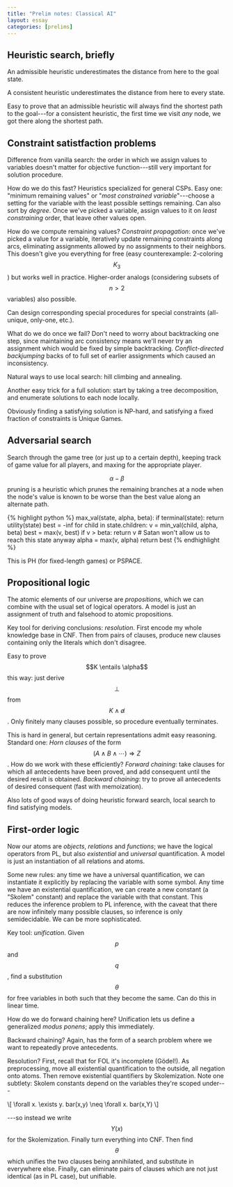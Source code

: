 ```yaml
---
title: "Prelim notes: Classical AI"
layout: essay
categories: [prelims]
---
```


## Heuristic search, briefly

An admissible heuristic underestimates the distance from here to the goal state.

A consistent heuristic underestimates the distance from here to every state.

Easy to prove that an admissible heuristic will always find the shortest path to
the goal---for a consistent heuristic, the first time we visit _any_ node, we
got there along the shortest path.

## Constraint satistfaction problems

Difference from vanilla search: the order in which we assign values to variables
doesn't matter for objective function---still very important for solution
procedure.

How do we do this fast? Heuristics specialized for general CSPs. Easy one:
"minimum remaining values" or "_most constrained variable_"---choose a setting for
the variable with the least possible settings remaining. Can also sort by
_degree_. Once we've picked a variable, assign values to it on _least
constraining_ order, that leave other values open.

How do we compute remaining values? _Constraint propagation_: once we've picked
a value for a variable, iteratively update remaining constraints along arcs,
eliminating assignments allowed by no assignments to their neighbors. This
doesn't give you everything for free (easy counterexample: 2-coloring $$K_3$$)
but works well in practice. Higher-order analogs (considering subsets of
$$n > 2$$ variables) also possible.

Can design corresponding special procedures for special constraints (all-unique,
only-one, etc.).

What do we do once we fail? Don't need to worry about backtracking one step,
since maintaining arc consistency means we'll never try an assignment which
would be fixed by simple backtracking. _Conflict-directed backjumping_ backs of
to full set of earlier assignments which caused an inconsistency.

Natural ways to use local search: hill climbing and annealing.

Another easy trick for a full solution: start by taking a tree decomposition,
and enumerate solutions to each node locally.

Obviously finding a satisfying solution is NP-hard, and satisfying a fixed
fraction of constraints is Unique Games.

## Adversarial search

Search through the game tree (or just up to a certain depth), keeping track of
game value for all players, and maxing for the appropriate player.

$$\alpha-\beta$$ pruning is a heuristic which prunes the remaining branches at
a node when the node's value is known to be worse than the best value along an
alternate path.

{% highlight python %}
max_val(state, alpha, beta):
  if terminal(state):
    return utility(state)
  best = -inf
  for child in state.children:
    v = min_val(child, alpha, beta)
    best = max(v, best)
    if v > beta:
      return v # Satan won't allow us to reach this state anyway
    alpha = max(v, alpha)
  return best
{% endhighlight %}

This is PH (for fixed-length games) or PSPACE.

## Propositional logic

The atomic elements of our universe are _propositions_, which we can combine
with the usual set of logical operators. A model is just an assignment of truth
and falsehood to atomic propositions.

Key tool for deriving conclusions: _resolution_. First encode my whole knowledge
base in CNF. Then from pairs of clauses, produce new clauses containing only the
literals which don't disagree.

Easy to prove $$K \entails \alpha$$ this way: just derive $$\bot$$ from $$K
\land \not\alpha$$. Only finitely many clauses possible, so procedure eventually
terminates.

This is hard in general, but certain representations admit easy reasoning.
Standard one: _Horn clauses_ of the form $$(A \land B \land \cdots) \Rightarrow
Z$$. How do we work with these efficiently? _Forward chaining_: take clauses for
which all antecedents have been proved, and add consequent until the desired
result is obtained. _Backward chaining_: try to prove all antecedents of desired
consequent (fast with memoization).

Also lots of good ways of doing heuristic forward search, local search to find
satisfying models.

## First-order logic

Now our atoms are _objects_, _relations_ and _functions_; we have the logical
operators from PL, but also _existential_ and _universal_ quantification. A
model is just an instantiation of all relations and atoms.

Some new rules: any time we have a universal quantification, we can instantiate
it explicitly by replacing the variable with some symbol. Any time we have an
existential quantification, we can create a new constant (a "Skolem" constant)
and replace the variable with that constant. This reduces the inference problem
to PL inference, with the caveat that there are now infinitely many possible
clauses, so inference is only semidecidable. We can be more sophisticated.

Key tool: _unification_. Given $$p$$ and $$q$$, find a substitution $$\theta$$
for free variables in both such that they become the same. Can do this in linear
time.

How do we do forward chaining here? Unification lets us define a generalized
_modus ponens_; apply this immediately.

Backward chaining? Again, has the form of a search problem where we want to
repeatedly prove antecedents.

Resolution? First, recall that for FOL it's incomplete (G&ouml;del!). As
preprocessing, move all existential quantification to the outside, all negation
onto atoms. Then remove existential quantifiers by Skolemization. Note one
subtlety: Skolem constants depend on the variables they're scoped under---

<div>
\[
  \forall x. \exists y. bar(x,y)
  \neq
  \forall x. bar(x,Y)
\]
</div>

---so instead we write $$Y(x)$$ for the Skolemization. Finally turn everything
into CNF. Then find $$\theta$$ which unifies the two clauses being annihilated,
and substitute in everywhere else. Finally, can eliminate pairs of clauses
which are not just identical (as in PL case), but unifiable.
